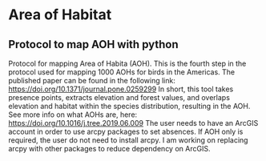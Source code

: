 # Area of Habitat
 ## Protocol to map AOH with python

Protocol for mapping Area of Habita (AOH).
This is the fourth step in the protocol used for mapping 1000 AOHs for birds in the Americas.
The published paper can be found in the following link: https://doi.org/10.1371/journal.pone.0259299
In short, this tool takes presence points, extracts elevation and forest values, and overlaps elevation and habitat within the species distribution, resulting in the AOH. See more info on what AOHs are, here: https://doi.org/10.1016/j.tree.2019.06.009
The user needs to have an ArcGIS account in order to use arcpy packages to set absences. If AOH only is required, the user do not need to install arcpy. I am working on replacing arcpy with other packages to reduce dependency on ArcGIS.

